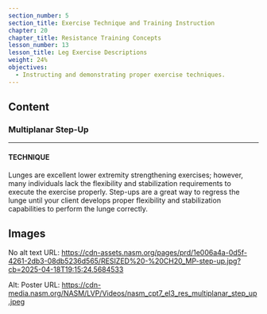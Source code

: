 ```yaml
---
section_number: 5
section_title: Exercise Technique and Training Instruction
chapter: 20
chapter_title: Resistance Training Concepts
lesson_number: 13
lesson_title: Leg Exercise Descriptions
weight: 24%
objectives:
  - Instructing and demonstrating proper exercise techniques.
---
```


## Content
### Multiplanar Step-Up

---

#### TECHNIQUE

Lunges are excellent lower extremity strengthening exercises; however, many individuals lack the flexibility and stabilization requirements to execute the exercise properly. Step-ups are a great way to regress the lunge until your client develops proper flexibility and stabilization capabilities to perform the lunge correctly.

## Images

No alt text
URL: https://cdn-assets.nasm.org/pages/prd/1e006a4a-0d5f-4261-2db3-08db5236d565/RESIZED%20-%20CH20_MP-step-up.jpg?cb=2025-04-18T19:15:24.5684533

Alt: Poster
URL: https://cdn-media.nasm.org/NASM/LVP/Videos/nasm_cpt7_el3_res_multiplanar_step_up.jpeg